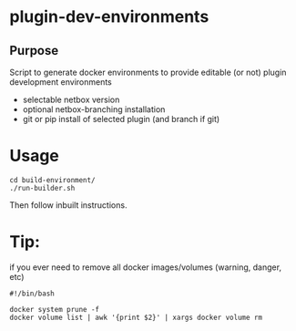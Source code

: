 # plugin-dev-environments

## Purpose

 Script to generate docker environments to provide editable (or not) plugin development environments 

 * selectable netbox version
 * optional netbox-branching installation 
 * git or pip install of selected plugin (and branch if git)
 
# Usage

```
cd build-environment/
./run-builder.sh
```

 Then follow inbuilt instructions.

# Tip:

if you ever need to remove all docker images/volumes (warning, danger, etc) 

```
#!/bin/bash

docker system prune -f
docker volume list | awk '{print $2}' | xargs docker volume rm 
```
